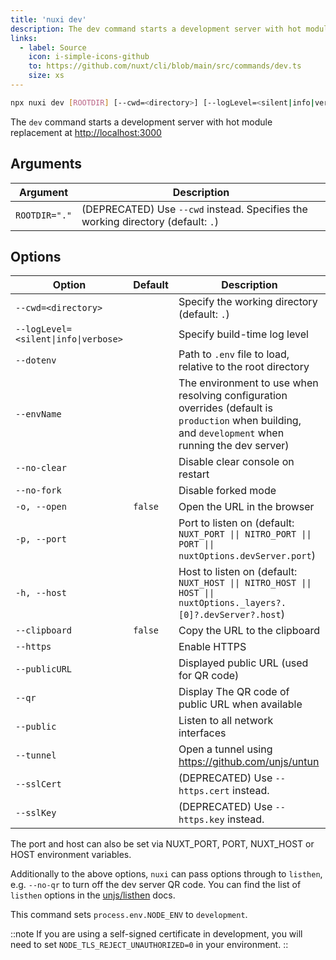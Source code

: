 ```yaml
---
title: 'nuxi dev'
description: The dev command starts a development server with hot module replacement at http://localhost:3000
links:
  - label: Source
    icon: i-simple-icons-github
    to: https://github.com/nuxt/cli/blob/main/src/commands/dev.ts
    size: xs
---
```


<!--dev-cmd-->
```bash [Terminal]
npx nuxi dev [ROOTDIR] [--cwd=<directory>] [--logLevel=<silent|info|verbose>] [--dotenv] [--envName] [--no-clear] [--no-fork] [-o, --open] [-p, --port] [-h, --host] [--clipboard] [--https] [--publicURL] [--qr] [--public] [--tunnel] [--sslCert] [--sslKey]
```
<!--/dev-cmd-->

The `dev` command starts a development server with hot module replacement at [http://localhost:3000](https://localhost:3000)

## Arguments

<!--dev-args-->
Argument | Description
--- | ---
`ROOTDIR="."` | (DEPRECATED) Use `--cwd` instead. Specifies the working directory (default: `.`)
<!--/dev-args-->

## Options

<!--dev-opts-->
Option | Default | Description
--- | --- | ---
`--cwd=<directory>` |  | Specify the working directory (default: `.`)
`--logLevel=<silent\|info\|verbose>` |  | Specify build-time log level
`--dotenv` |  | Path to `.env` file to load, relative to the root directory
`--envName` |  | The environment to use when resolving configuration overrides (default is `production` when building, and `development` when running the dev server)
`--no-clear` |  | Disable clear console on restart
`--no-fork` |  | Disable forked mode
`-o, --open` | `false` | Open the URL in the browser
`-p, --port` |  | Port to listen on (default: `NUXT_PORT \|\| NITRO_PORT \|\| PORT \|\| nuxtOptions.devServer.port`)
`-h, --host` |  | Host to listen on (default: `NUXT_HOST \|\| NITRO_HOST \|\| HOST \|\| nuxtOptions._layers?.[0]?.devServer?.host`)
`--clipboard` | `false` | Copy the URL to the clipboard
`--https` |  | Enable HTTPS
`--publicURL` |  | Displayed public URL (used for QR code)
`--qr` |  | Display The QR code of public URL when available
`--public` |  | Listen to all network interfaces
`--tunnel` |  | Open a tunnel using https://github.com/unjs/untun
`--sslCert` |  | (DEPRECATED) Use `--https.cert` instead.
`--sslKey` |  | (DEPRECATED) Use `--https.key` instead.
<!--/dev-opts-->

The port and host can also be set via NUXT_PORT, PORT, NUXT_HOST or HOST environment variables.

Additionally to the above options, `nuxi` can pass options through to `listhen`, e.g. `--no-qr` to turn off the dev server QR code. You can find the list of `listhen` options in the [unjs/listhen](https://github.com/unjs/listhen) docs.

This command sets `process.env.NODE_ENV` to `development`.

::note
If you are using a self-signed certificate in development, you will need to set `NODE_TLS_REJECT_UNAUTHORIZED=0` in your environment.
::
